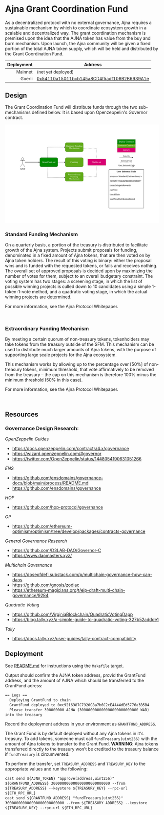 # Ajna Grant Coordination Fund

As a decentralized protocol with no external governance, Ajna requires a sustainable mechanism by which to coordinate ecosystem growth in a scalable and decentralized way. The grant coordination mechanism is premised upon the idea that the AJNA token has value from the buy and burn mechanism. Upon launch, the Ajna community will be given a fixed portion of the total AJNA token supply, which will be held and distributed by the Grant Coordination Fund.

| Deployment | Address |
| ---------: | ------- |
| Mainnet    | (net yet deployed) |
| Goerli     | [0x54110a15011bcb145a8CD4f5adf108B2B6939A1e](https://goerli.etherscan.io/address/0xc9216387C7920C8a7b6C2cE4A44dEd5776a3B5B4) |

## Design

The Grant Coordination Fund will distribute funds through the two sub-mechanisms defined below. It is based upon Openzeppelin's Governor contract.

![System Architecture](../../docs/GrantFund.jpg)

### **Standard Funding Mechanism**

On a quarterly basis, a portion of the treasury is distributed to facilitate growth of the Ajna system.  Projects submit proposals for funding, denominated in a fixed amount of Ajna tokens, that are then voted on by Ajna token holders.  The result of this voting is binary: either the proposal wins and is funded with the requested tokens, or fails and receives nothing.  The overall set of approved proposals is decided upon by maximizing the number of votes for them, subject to an overall budgetary constraint.  The voting system has two stages: a screening stage, in which the list of possible winning projects is culled down to 10 candidates using a simple 1-token-1-vote method, and a quadratic voting stage, in which the actual winning projects are determined.

For more information, see the Ajna Protocol Whitepaper.

<br>

### **Extraordinary Funding Mechanism**

By meeting a certain quorum of non-treasury tokens, tokenholders may take tokens from the treasury outside of the SFM. This mechanism can be used to distribute much larger amounts of Ajna tokens, with the purpose of supporting large scale projects for the Ajna ecosystem.

This mechanism works by allowing up to the percentage over [50%] of non-treasury tokens, minimum threshold, that vote affirmatively to be removed from the treasury – the cap on this mechanism is therefore 100% minus the minimum threshold (50% in this case).

For more information, see the Ajna Protocol Whitepaper.


<br>

## Resources

### Governance Design Research:
*OpenZeppelin Guides*
- https://docs.openzeppelin.com/contracts/4.x/governance
- https://wizard.openzeppelin.com/#governor
- https://twitter.com/OpenZeppelin/status/1448054190631051266

*ENS*
- https://github.com/ensdomains/governance-docs/blob/main/process/README.md
- https://github.com/ensdomains/governance 

*HOP*
- https://github.com/hop-protocol/governance

*OP*
- https://github.com/ethereum-optimism/optimism/tree/develop/packages/contracts-governance

*General Governance Research*
- https://github.com/D3LAB-DAO/Governor-C
- https://www.daomasters.xyz/

*Multichain Governance*
- https://doseofdefi.substack.com/p/multichain-governance-how-can-daos
- https://github.com/gnosis/zodiac
- https://ethereum-magicians.org/t/eip-draft-multi-chain-governance/9284

*Quadratic Voting*
- https://github.com/VirginiaBlockchain/QuadraticVotingDapp
- https://blog.tally.xyz/a-simple-guide-to-quadratic-voting-327b52addde1

*Tally*
- https://docs.tally.xyz/user-guides/tally-contract-compatibility


## Deployment

See [README.md](../../README.md) for instructions using the `Makefile` target.

Output should confirm the AJNA token address, provid the GrantFund address, and the amount of AJNA which should be transferred to the GrantFund adress:
```
== Logs ==
  Deploying GrantFund to chain
  GrantFund deployed to 0xc9216387C7920C8a7b6C2cE4A44dEd5776a3B5B4
  Please transfer 300000000 AJNA (300000000000000000000000000 WAD) into the treasury
```

Record the deployment address in your environment as `GRANTFUND_ADDRESS`.

The Grant Fund is by default deployed without any Ajna tokens in it's treasury. To add tokens, someone must call `fundTreasury(uint256)` with the amount of Ajna tokens to transfer to the Grant Fund. **WARNING**: Ajna tokens transferred directly to the treasury won't be credited to the treasury balance if `fundTreasury` is circumvented.

To perform the transfer, set `TREASURY_ADDRESS` and `TREASURY_KEY` to the appropriate values and run the following:

```
cast send ${AJNA_TOKEN} "approve(address,uint256)" ${GRANTFUND_ADDRESS} 300000000000000000000000000 --from ${TREASURY_ADDRESS} --keystore ${TREASURY_KEY} --rpc-url ${ETH_RPC_URL} 
cast send ${GRANTFUND_ADDRESS} "fundTreasury(uint256)" 300000000000000000000000000 --from ${TREASURY_ADDRESS} --keystore ${TREASURY_KEY} --rpc-url ${ETH_RPC_URL} 
```
